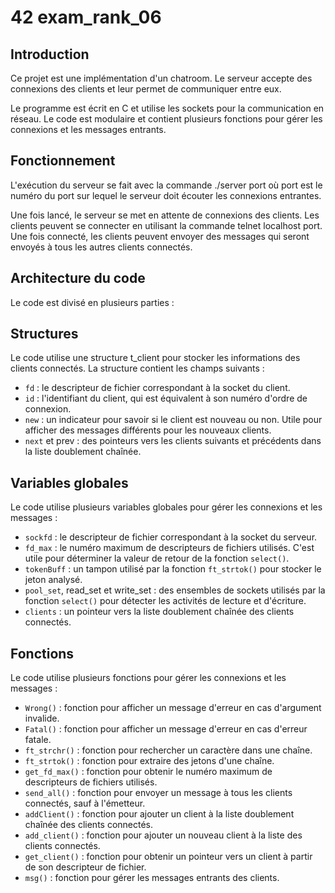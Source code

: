# 42 exam_rank_06
## Introduction
Ce projet est une implémentation d'un chatroom. Le serveur accepte des connexions des clients et leur permet de communiquer entre eux.

Le programme est écrit en C et utilise les sockets pour la communication en réseau. Le code est modulaire et contient plusieurs fonctions pour gérer les connexions et les messages entrants.

## Fonctionnement
L'exécution du serveur se fait avec la commande ./server port où port est le numéro du port sur lequel le serveur doit écouter les connexions entrantes.

Une fois lancé, le serveur se met en attente de connexions des clients. Les clients peuvent se connecter en utilisant la commande telnet localhost port. Une fois connecté, les clients peuvent envoyer des messages qui seront envoyés à tous les autres clients connectés.

## Architecture du code
Le code est divisé en plusieurs parties :

## Structures
Le code utilise une structure t_client pour stocker les informations des clients connectés. La structure contient les champs suivants :

- ```fd``` : le descripteur de fichier correspondant à la socket du client.
- ```id``` : l'identifiant du client, qui est équivalent à son numéro d'ordre de connexion.
- ```new``` : un indicateur pour savoir si le client est nouveau ou non. Utile pour afficher des messages différents pour les nouveaux clients.
- ```next``` et prev : des pointeurs vers les clients suivants et précédents dans la liste doublement chaînée.

## Variables globales
Le code utilise plusieurs variables globales pour gérer les connexions et les messages :

- ```sockfd``` : le descripteur de fichier correspondant à la socket du serveur.
- ```fd_max``` : le numéro maximum de descripteurs de fichiers utilisés. C'est utile pour déterminer la valeur de retour de la fonction ```select()```.
- ```tokenBuff``` : un tampon utilisé par la fonction ```ft_strtok()``` pour stocker le jeton analysé.
- ```pool_set```, read_set et write_set : des ensembles de sockets utilisés par la fonction ```select()``` pour détecter les activités de lecture et d'écriture.
- ```clients``` : un pointeur vers la liste doublement chaînée des clients connectés.

## Fonctions
Le code utilise plusieurs fonctions pour gérer les connexions et les messages :

- ```Wrong()``` : fonction pour afficher un message d'erreur en cas d'argument invalide.
- ```Fatal()``` : fonction pour afficher un message d'erreur en cas d'erreur fatale.
- ```ft_strchr()``` : fonction pour rechercher un caractère dans une chaîne.
- ```ft_strtok()``` : fonction pour extraire des jetons d'une chaîne.
- ```get_fd_max()``` : fonction pour obtenir le numéro maximum de descripteurs de fichiers utilisés.
- ```send_all()``` : fonction pour envoyer un message à tous les clients connectés, sauf à l'émetteur.
- ```addClient()``` : fonction pour ajouter un client à la liste doublement chaînée des clients connectés.
- ```add_client()``` : fonction pour ajouter un nouveau client à la liste des clients connectés.
- ```get_client()``` : fonction pour obtenir un pointeur vers un client à partir de son descripteur de fichier.
- ```msg()``` : fonction pour gérer les messages entrants des clients.
